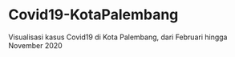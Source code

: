 # Covid19-KotaPalembang
Visualisasi kasus Covid19 di Kota Palembang, dari Februari hingga November 2020
